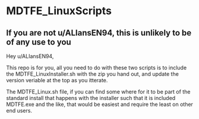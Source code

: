 # MDTFE_LinuxScripts

## If you are not u/ALIansEN94, this is unlikely to be of any use to you

Hey u/ALIansEN94, 

This repo is for you, all you need to do with these two scripts is to include the MDTFE_LinuxInstaller.sh with the zip you hand out, and update the version veriable at the top as you itterate.

The MDTFE_Linux.sh file, if you can find some where for it to be part of the standard install that happens with the installer such that it is included MDTFE.exe and the like, that would be easiest and require the least on other end users.
